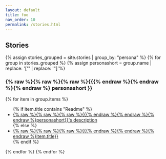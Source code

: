 ```yaml
---
layout: default
title: foo
nav_order: 10
permalink: /stories.html
---
```


<div class="well">
<h2>Stories</h2>
{% assign stories_grouped = site.stories | group_by: "persona" %} 
{% for group in stories_grouped %}
{% assign personashort = group.name | replace: '["' | replace: '"]'%}
<h3>{% raw %}{% raw %}{% raw %}{{{% endraw %}{% endraw %}{% endraw %} personashort }}</h3>
{% for item in group.items %}
<ul>
{% if item.title contains "Readme" %}
<li><a href="{% raw %}{% raw %}{% raw %}{{{% endraw %}{% endraw %}{% endraw %}item.url | absolute_url}}">{% raw %}{% raw %}{% raw %}{{{% endraw %}{% endraw %}{% endraw %}personashort}}'s description</a></li>
{% else %}
<li><a href="{% raw %}{% raw %}{% raw %}{{{% endraw %}{% endraw %}{% endraw %}item.url | absolute_url}}">{% raw %}{% raw %}{% raw %}{{{% endraw %}{% endraw %}{% endraw %}item.title}}</a></li>
{% endif %}
</ul>
{% endfor %}
{% endfor %}
</div>
